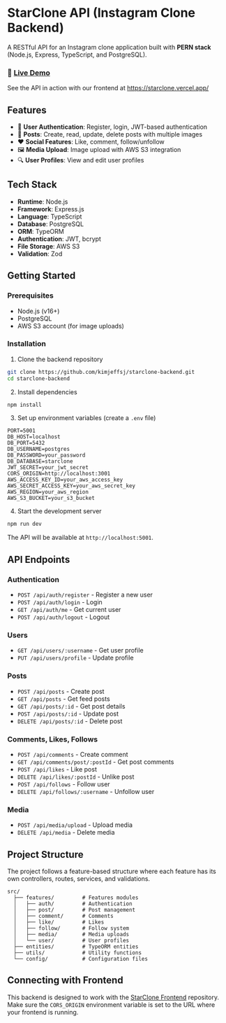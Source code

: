 # StarClone API (Instagram Clone Backend)

A RESTful API for an Instagram clone application built with **PERN stack** (Node.js, Express, TypeScript, and PostgreSQL).

### 🔗 [Live Demo](https://starclone.vercel.app/)

See the API in action with our frontend at https://starclone.vercel.app/

## Features

- 👤 **User Authentication**: Register, login, JWT-based authentication
- 📝 **Posts**: Create, read, update, delete posts with multiple images
- ❤️ **Social Features**: Like, comment, follow/unfollow
- 🖼️ **Media Upload**: Image upload with AWS S3 integration
- 🔍 **User Profiles**: View and edit user profiles

## Tech Stack

- **Runtime**: Node.js
- **Framework**: Express.js
- **Language**: TypeScript
- **Database**: PostgreSQL
- **ORM**: TypeORM
- **Authentication**: JWT, bcrypt
- **File Storage**: AWS S3
- **Validation**: Zod

## Getting Started

### Prerequisites

- Node.js (v16+)
- PostgreSQL
- AWS S3 account (for image uploads)

### Installation

1. Clone the backend repository

```bash
git clone https://github.com/kimjeffsj/starclone-backend.git
cd starclone-backend
```

2. Install dependencies

```bash
npm install
```

3. Set up environment variables (create a `.env` file)

```
PORT=5001
DB_HOST=localhost
DB_PORT=5432
DB_USERNAME=postgres
DB_PASSWORD=your_password
DB_DATABASE=starclone
JWT_SECRET=your_jwt_secret
CORS_ORIGIN=http://localhost:3001
AWS_ACCESS_KEY_ID=your_aws_access_key
AWS_SECRET_ACCESS_KEY=your_aws_secret_key
AWS_REGION=your_aws_region
AWS_S3_BUCKET=your_s3_bucket
```

4. Start the development server

```bash
npm run dev
```

The API will be available at `http://localhost:5001`.

## API Endpoints

### Authentication

- `POST /api/auth/register` - Register a new user
- `POST /api/auth/login` - Login
- `GET /api/auth/me` - Get current user
- `POST /api/auth/logout` - Logout

### Users

- `GET /api/users/:username` - Get user profile
- `PUT /api/users/profile` - Update profile

### Posts

- `POST /api/posts` - Create post
- `GET /api/posts` - Get feed posts
- `GET /api/posts/:id` - Get post details
- `POST /api/posts/:id` - Update post
- `DELETE /api/posts/:id` - Delete post

### Comments, Likes, Follows

- `POST /api/comments` - Create comment
- `GET /api/comments/post/:postId` - Get post comments
- `POST /api/likes` - Like post
- `DELETE /api/likes/:postId` - Unlike post
- `POST /api/follows` - Follow user
- `DELETE /api/follows/:username` - Unfollow user

### Media

- `POST /api/media/upload` - Upload media
- `DELETE /api/media` - Delete media

## Project Structure

The project follows a feature-based structure where each feature has its own controllers, routes, services, and validations.

```
src/
  ├── features/         # Features modules
  │   ├── auth/         # Authentication
  │   ├── post/         # Post management
  │   ├── comment/      # Comments
  │   ├── like/         # Likes
  │   ├── follow/       # Follow system
  │   ├── media/        # Media uploads
  │   └── user/         # User profiles
  ├── entities/         # TypeORM entities
  ├── utils/            # Utility functions
  └── config/           # Configuration files
```

## Connecting with Frontend

This backend is designed to work with the [StarClone Frontend](https://github.com/kimjeffsj/starclone-frontend) repository. Make sure the `CORS_ORIGIN` environment variable is set to the URL where your frontend is running.
